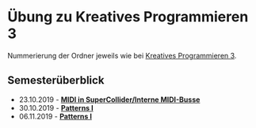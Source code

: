 # Übung zu Kreatives Programmieren 3

Nummerierung der Ordner jeweils wie bei [Kreatives Programmieren 3](../KP3).

## Semesterüberblick

* 23.10.2019 - **[MIDI in SuperCollider/Interne MIDI-Busse](03)**
* 30.10.2019 - **[Patterns I](04)**
* 06.11.2019 - **[Patterns I](05)**